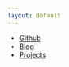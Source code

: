 ```yaml
---
layout: default
---
```


<ul class="unstyled">
    <li>
        <a href="http://github.com/aboutaaron">Github</a>
    </li>
    <li>
        <a href="http://blog.aboutaaron.com">Blog</a>
    </li>
    <li>
        <a href="projects.html">Projects</a>
    </li>
</ul>